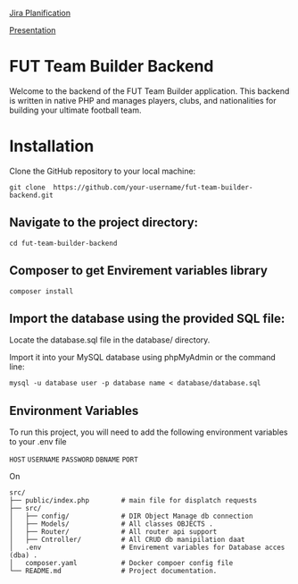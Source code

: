 
[Jira Planification](https://amineyoucode.atlassian.net/jira/software/projects/MNFCBCKND/boards/6?atlOrigin=eyJpIjoiMjYxOGI0Yzk0NmNlNDllOWIxNDM1NGFmZGE0N2JjOGQiLCJwIjoiaiJ9)

[Presentation](https://www.canva.com/design/DAGZ78QDrJU/1QZ--G15UZrSI7urWkmx5Q/edit?utm_content=DAGZ78QDrJU&utm_campaign=designshare&utm_medium=link2&utm_source=sharebutton)

# FUT Team Builder Backend

Welcome to the backend of the FUT Team Builder application. This backend is written in native PHP and manages players, clubs, and nationalities for building your ultimate football team.


# Installation

Clone the GitHub repository to your local machine:


```
git clone  https://github.com/your-username/fut-team-builder-backend.git
```

## Navigate to the project directory:
```
cd fut-team-builder-backend
```
## Composer to get Envirement variables library

```
composer install
```

## Import the database using the provided SQL file:

Locate the database.sql file in the database/ directory.

Import it into your MySQL database using phpMyAdmin or the command line:
```
mysql -u database user -p database name < database/database.sql
```


## Environment Variables

To run this project, you will need to add the following environment variables to your .env file

`HOST` `USERNAME` `PASSWORD` `DBNAME` `PORT`

On 

```
src/
├── public/index.php        # main file for displatch requests   
├── src/
│   ├── config/             # DIR Object Manage db connection
│   ├── Models/             # All classes OBJECTS .
│   ├── Router/             # All router api support
│   ├── Cntroller/          # All CRUD db manipilation daat
│   .env                	# Envirement variables for Database acces (dba) .
│   composer.yaml      		# Docker compoer config file
└── README.md               # Project documentation.
```



